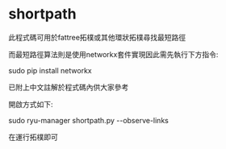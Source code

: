 # shortpath
此程式碼可用於fattree拓樸或其他環狀拓樸尋找最短路徑

而最短路徑算法則是使用networkx套件實現因此需先執行下方指令:

sudo pip install networkx

已附上中文註解於程式碼內供大家參考

開啟方式如下:

sudo ryu-manager shortpath.py --observe-links

在運行拓樸即可
